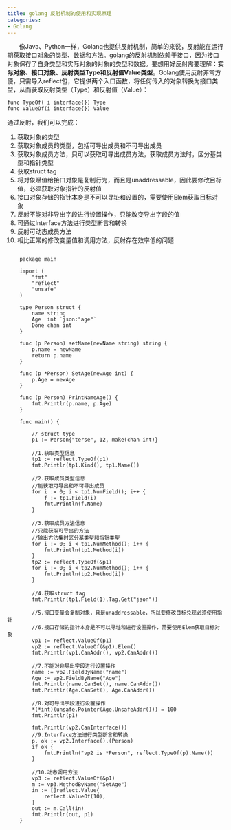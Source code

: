 ```yaml
---
title: golang 反射机制的使用和实现原理
categories:
- Golang
---
```



　　像Java、Python一样，Golang也提供反射机制，简单的来说，反射能在运行期获取接口对象的类型、数据和方法。golang的反射机制依赖于接口，因为接口对象保存了自身类型和实际对象的对象的类型和数据。要想用好反射需要理解：**实际对象、接口对象、反射类型Type和反射值Value类型**。Golang使用反射非常方便，只需导入reflect包，它提供两个入口函数，将任何传入的对象转换为接口类型，从而获取反射类型（Type）和反射值（Value）：

	func TypeOf( i interface{}) Type
	func ValueOf(i interface{}) Value

通过反射，我们可以完成：  
1. 获取对象的类型
2. 获取对象成员的类型，包括可导出成员和不可导出成员
3. 获取对象成员方法，只可以获取可导出成员方法，获取成员方法时，区分基类型和指针类型
4. 获取struct tag
5. 将对象赋值给接口对象是复制行为，而且是unaddressable，因此要修改目标值，必须获取对象指针的反射值
6. 接口对象存储的指针本身是不可以寻址和设置的，需要使用Elem获取目标对象
7. 反射不能对非导出字段进行设置操作，只能改变导出字段的值
8. 可通过Interface方法进行类型断言和转换
9. 反射可动态成员方法 
10. 相比正常的修改变量值和调用方法，反射存在效率低的问题

```

    package main
    
    import (
    	"fmt"
    	"reflect"
    	"unsafe"
    )
    
    type Person struct {
    	name string
    	Age  int `json:"age"`
    	Done chan int
    }
    
    func (p Person) setName(newName string) string {
    	p.name = newName
    	return p.name
    }
    
    func (p *Person) SetAge(newAge int) {
    	p.Age = newAge
    }
    
    func (p Person) PrintNameAge() {
    	fmt.Println(p.name, p.Age)
    }
    
    func main() {
    
    	// struct type
    	p1 := Person{"terse", 12, make(chan int)}
    
    	//1.获取类型信息
    	tp1 := reflect.TypeOf(p1)
    	fmt.Println(tp1.Kind(), tp1.Name())
    
    	//2.获取成员类型信息
    	//能获取可导出和不可导出成员
    	for i := 0; i < tp1.NumField(); i++ {
    		f := tp1.Field(i)
    		fmt.Println(f.Name)
    	}
    
    	//3.获取成员方法信息
    	//只能获取可导出的方法
    	//输出方法集时区分基类型和指针类型
    	for i := 0; i < tp1.NumMethod(); i++ {
    		fmt.Println(tp1.Method(i))
    	}
    	tp2 := reflect.TypeOf(&p1)
    	for i := 0; i < tp2.NumMethod(); i++ {
    		fmt.Println(tp2.Method(i))
    	}
    
    	//4.获取struct tag
    	fmt.Println(tp1.Field(1).Tag.Get("json"))
    
    	//5.接口变量会复制对象，且是unaddressable，所以要修改目标兑现必须使用指针
    	//6.接口存储的指针本身是不可以寻址和进行设置操作，需要使用Elem获取目标对象
    	vp1 := reflect.ValueOf(p1)
    	vp2 := reflect.ValueOf(&p1).Elem()
    	fmt.Println(vp1.CanAddr(), vp2.CanAddr())
    
    	//7.不能对非导出字段进行设置操作
    	name := vp2.FieldByName("name")
    	Age := vp2.FieldByName("Age")
    	fmt.Println(name.CanSet(), name.CanAddr())
    	fmt.Println(Age.CanSet(), Age.CanAddr())
    
    	//8.对可导出字段进行设置操作
    	*(*int)(unsafe.Pointer(Age.UnsafeAddr())) = 100
    	fmt.Println(p1)
    
    	fmt.Println(vp2.CanInterface())
    	//9.Interface方法进行类型断言和转换
    	p, ok := vp2.Interface().(Person)
    	if ok {
    		fmt.Println("vp2 is *Person", reflect.TypeOf(p).Name())
    	}
    
    	//10.动态调用方法
    	vp3 := reflect.ValueOf(&p1)
    	m := vp3.MethodByName("SetAge")
    	in := []reflect.Value{
    		reflect.ValueOf(10),
    	}
    	out := m.Call(in)
    	fmt.Println(out, p1)
    }
```
